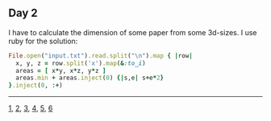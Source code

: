 Day 2
-----

I have to calculate the dimension of some paper from some 3d-sizes.
I use ruby for the solution:

````ruby
File.open("input.txt").read.split("\n").map { |row|
  x, y, z = row.split('x').map(&:to_i)
  areas = [ x*y, x*z, y*z ]
  areas.min + areas.inject(0) {|s,e| s+e*2}
}.inject(0, :+)
````

- - -
[1](day01.md), [2](day02.md), [3](day03.md), [4](day04.md), [5](day05.md), [6](day06.md)
